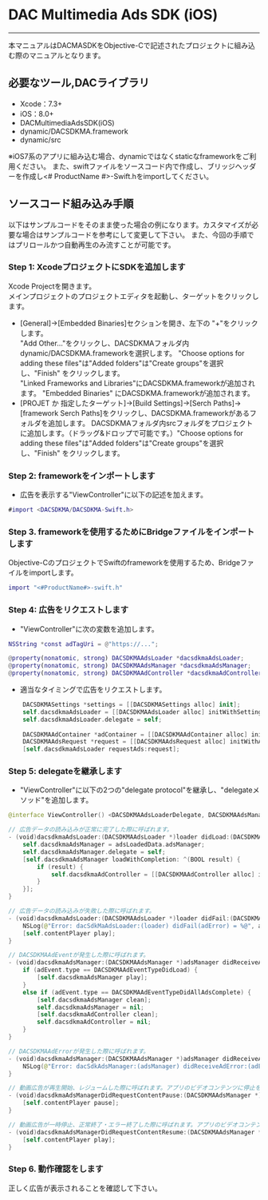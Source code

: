 # DAC Multimedia Ads SDK (iOS)
- - -
本マニュアルはDACMASDKをObjective-Cで記述されたプロジェクトに組み込む際のマニュアルとなります。

## 必要なツール,DACライブラリ
* Xcode：7.3+
* iOS：8.0+
* DACMultimediaAdsSDK(iOS)
 * dynamic/DACSDKMA.framework
 * dynamic/src
 
※iOS7系のアプリに組み込む場合、dynamicではなくstaticなframeworkをご利用ください。
また、swiftファイルをソースコード内で作成し、ブリッジヘッダーを作成し<# ProductName #>-Swift.hをimportしてください。

## ソースコード組み込み手順
以下はサンプルコードをそのまま使った場合の例になります。カスタマイズが必要な場合はサンプルコードを参考にして変更して下さい。
また、今回の手順ではプリロールかつ自動再生のみ流すことが可能です。

### Step 1: XcodeプロジェクトにSDKを追加します
Xcode Projectを開きます。  
メインプロジェクトのプロジェクトエディタを起動し、ターゲットをクリックします。
- [General]->[Embedded Binaries]セクションを開き、左下の "+"をクリックします。  
"Add Other..."をクリックし、DACSDKMAフォルダ内dynamic/DACSDKMA.frameworkを選択します。
"Choose options for adding these files"は"Added folders"は"Create groups"を選択し、"Finish" をクリックします。  
"Linked Frameworks and Libraries"にDACSDKMA.frameworkが追加されます。
"Embedded Binaries" にDACSDKMA.frameworkが追加されます。
- [PROJET か 指定したターゲット]->[Build Settings]->[Serch Paths]->[framework Serch Paths]をクリックし、DACSDKMA.frameworkがあるフォルダを追加します。
DACSDKMAフォルダ内srcフォルダをプロジェクトに追加します。（ドラッグ&ドロップで可能です。）"Choose options for adding these files"は"Added folders"は"Create groups"を選択し、"Finish" をクリックします。  

### Step 2: frameworkをインポートします
- 広告を表示する"ViewController"に以下の記述を加えます。

```ViewController.m
#import <DACSDKMA/DACSDKMA-Swift.h>
```

### Step 3. frameworkを使用するためにBridgeファイルをインポートします
Objective-CのプロジェクトでSwiftのframeworkを使用するため、Bridgeファイルをimportします。

```ViewController.m
import "<#ProductName#>-swift.h"
```

### Step 4: 広告をリクエストします

- "ViewController"に次の変数を追加します。

```ViewController.m
NSString *const adTagUri = @"https://..."; 

@property(nonatomic, strong) DACSDKMAAdsLoader *dacsdkmaAdsLoader;
@property(nonatomic, strong) DACSDKMAAdsManager *dacsdkmaAdsManager;
@property(nonatomic, strong) DACSDKMAAdController *dacsdkmaAdController;
```

- 適当なタイミングで広告をリクエストします。

```ViewController.swift
    DACSDKMASettings *settings = [[DACSDKMASettings alloc] init];
    self.dacsdkmaAdsLoader = [[DACSDKMAAdsLoader alloc] initWithSettings:settings];
    self.dacsdkmaAdsLoader.delegate = self;
    
    DACSDKMAAdContainer *adContainer = [[DACSDKMAAdContainer alloc] initWithView:self.videoView companionSlots:nil];
    DACSDKMAAdsRequest *request = [[DACSDKMAAdsRequest alloc] initWithAdTagURI:adTagUri adContainer: adContainer contentPlayhead: nil];
    [self.dacsdkmaAdsLoader requestAds:request];
```

### Step 5: delegateを継承します
- "ViewController"に以下の2つの"delegate protocol"を継承し、"delegateメソッド"を追加します。

```ViewController.swift
@interface ViewController() <DACSDKMAAdsLoaderDelegate, DACSDKMAAdsManagerDelegate>

// 広告データの読み込みが正常に完了した際に呼ばれます。
- (void)dacsdkmaAdsLoader:(DACSDKMAAdsLoader *)loader didLoad:(DACSDKMAAdsLoadedData *)adsLoadedData {
    self.dacsdkmaAdsManager = adsLoadedData.adsManager;
    self.dacsdkmaAdsManager.delegate = self;
    [self.dacsdkmaAdsManager loadWithCompletion: ^(BOOL result) {
        if (result) {
            self.dacsdkmaAdController = [[DACSDKMAAdController alloc] initWithAdsManager:self.dacsdkmaAdsManager];
        }
    }];
}

// 広告データの読み込みが失敗した際に呼ばれます。
- (void)dacsdkmaAdsLoader:(DACSDKMAAdsLoader *)loader didFail:(DACSDKMAAdError *)adError {
    NSLog(@"Error: dacSdkMaAdsLoader:(loader) didFail(adError) = %@", adError.message);
    [self.contentPlayer play];
}

// DACSDKMAAdEventが発生した際に呼ばれます。
- (void)dacsdkmaAdsManager:(DACSDKMAAdsManager *)adsManager didReceiveAdEvent:(DACSDKMAAdEvent *)adEvent {
    if (adEvent.type == DACSDKMAAdEventTypeDidLoad) {
        [self.dacsdkmaAdsManager play];
    }
    else if (adEvent.type == DACSDKMAAdEventTypeDidAllAdsComplete) {
        [self.dacsdkmaAdsManager clean];
        self.dacsdkmaAdsManager = nil;
        [self.dacsdkmaAdController clean];
        self.dacsdkmaAdController = nil;
    }
}

// DACSDKMAAdErrorが発生した際に呼ばれます。
- (void)dacsdkmaAdsManager:(DACSDKMAAdsManager *)adsManager didReceiveAdError:(DACSDKMAAdError *)adError {
    NSLog(@"Error: dacSdkAdsManager:(adsManager) didReceiveAdError:(adError) = %@", adError.message);
}

// 動画広告が再生開始、レジュームした際に呼ばれます。アプリのビデオコンテンツに停止を要求します。
- (void)dacsdkmaAdsManagerDidRequestContentPause:(DACSDKMAAdsManager *)adsManager {
    [self.contentPlayer pause];
}

// 動画広告が一時停止、正常終了・エラー終了した際に呼ばれます。アプリのビデオコンテンツに再生を要求します。
- (void)dacsdkmaAdsManagerDidRequestContentResume:(DACSDKMAAdsManager *)adsManager {
    [self.contentPlayer play];
}

```

### Step 6. 動作確認をします
正しく広告が表示されることを確認して下さい。